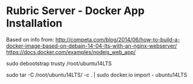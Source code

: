 Rubric Server - Docker App Installation
=======================

Based on info from:
http://competa.com/blog/2014/06/how-to-build-a-docker-image-based-on-debain-14-04-lts-with-an-nginx-webserver/
https://docs.docker.com/examples/nodejs_web_app/


sudo debootstrap trusty /root/ubuntu14LTS

sudo tar -C /root/ubuntu14LTS/ -c . | sudo docker.io import - ubuntu14LTS

